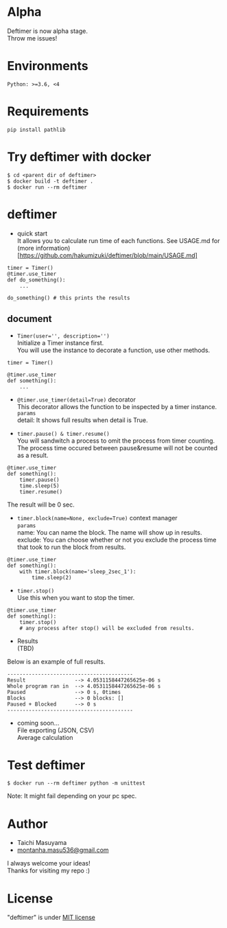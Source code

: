 # Alpha  
Deftimer is now alpha stage.  
Throw me issues!  

# Environments
```
Python: >=3.6, <4
```

# Requirements
```
pip install pathlib
```

# Try deftimer with docker
```
$ cd <parent dir of deftimer>
$ docker build -t deftimer .
$ docker run --rm deftimer
```

# deftimer
* quick start  
It allows you to calculate run time of each functions. See USAGE.md for (more information)[https://github.com/hakumizuki/deftimer/blob/main/USAGE.md]  

```
timer = Timer()
@timer.use_timer
def do_something():
    ...

do_something() # this prints the results
```

## document
* ```Timer(user='', description='')```  
Initialize a Timer instance first.  
You will use the instance to decorate a function, use other methods.  
```
timer = Timer()

@timer.use_timer
def something():
    ...
```

* ```@timer.use_timer(detail=True)``` decorator  
This decorator allows the function to be inspected by a timer instance.  
```params```  
detail:  It shows full results when detail is True.  

* ```timer.pause() & timer.resume()```  
You will sandwitch a process to omit the process from timer counting.  
The process time occured between pause&resume will not be counted as a result.  
```
@timer.use_timer
def something():
    timer.pause()
    time.sleep(5)
    timer.resume()
```
The result will be 0 sec.

* ```timer.block(name=None, exclude=True)``` context manager  
```params```  
name:     You can name the block. The name will show up in results.  
exclude:  You can choose whether or not you exclude the process time that took to run the block from results.  
```
@timer.use_timer
def something():
    with timer.block(name='sleep_2sec_1'):
        time.sleep(2)
```

* ```timer.stop()```  
Use this when you want to stop the timer.  
```
@timer.use_timer
def something():
    timer.stop()
    # any process after stop() will be excluded from results.
```

* Results  
(TBD)  

Below is an example of full results.  
```
-----------------------------------------
Result                --> 4.0531158447265625e-06 s
Whole program ran in  --> 4.0531158447265625e-06 s
Paused                --> 0 s, 0times
Blocks                --> 0 blocks: []
Paused + Blocked      --> 0 s
-----------------------------------------
```

* coming soon...  
File exporting (JSON, CSV)  
Average calculation  


# Test deftimer
```
$ docker run --rm deftimer python -m unittest
```
Note: It might fail depending on your pc spec.  

# Author
* Taichi Masuyama
* montanha.masu536@gmail.com

I always welcome your ideas!  
Thanks for visiting my repo :)  

# License
"deftimer" is under [MIT license](https://en.wikipedia.org/wiki/MIT_License)  

